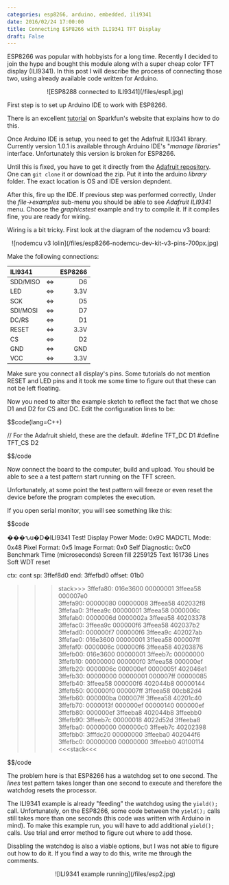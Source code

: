 ```yaml
---
categories: esp8266, arduino, embedded, ili9341
date: 2016/02/24 17:00:00
title: Connecting ESP8266 with ILI9341 TFT Display
draft: False
---
```



ESP8266 was popular with hobbyists for a long time. Recently I decided to join the hype and bought this module along with a super cheap color TFT display (ILI9341). In this post I will describe the process of connecting those two, using already available code written for Arduino.

<center>
![ESP8288 connected to ILI9341](/files/esp1.jpg)
</center>

First step is to set up Arduino IDE to work with ESP8266.

There is an excellent [tutorial](https://learn.sparkfun.com/tutorials/esp8266-thing-hookup-guide/installing-the-esp8266-arduino-addon)  on Sparkfun's website that explains how to do this.

Once Arduino IDE is setup, you need to get the Adafruit ILI9341 library. Currently version 1.0.1 is available through Arduino IDE's "*manage libraries*" interface. Unfortunately this version is broken for ESP8266.

Until this is fixed, you have to get it directly from the [Adafruit repository](https://github.com/adafruit/Adafruit_ILI9341). One can `git clone` it or download the zip. Put it into the arduino *library* folder. The exact location is OS and IDE version depndent.

After this, fire up the IDE. If previous step was performed correctly, Under the *file->examples* sub-menu you should be able to see *Adafruit ILI9341* menu. Choose the *graphicstest* example and try to compile it. If it compiles fine, you are ready for wiring.

Wiring is a bit tricky. First look at the diagram of the nodemcu v3 board:

<center>
![nodemcu v3 lolin](/files/esp8266-nodemcu-dev-kit-v3-pins-700px.jpg)
</center>

Make the following connections:

| ILI9341       |          | ESP8266 |
|:------------- |:--------:| -------:|
| SDD/MISO      |  &#8660; | D6      |
| LED           |  &#8660; | 3.3V    |
| SCK           |  &#8660; | D5      |
| SDI/MOSI      |  &#8660; | D7      |
| DC/RS         |  &#8660; | D1      |
| RESET         |  &#8660; | 3.3V    |
| CS            |  &#8660; | D2      |
| GND           |  &#8660; | GND     |
| VCC           |  &#8660; | 3.3V    |


Make sure you connect all display's pins. Some tutorials do not mention RESET and LED pins and it took me some time to figure out that these can not be left floating.

Now you need to alter the example sketch to reflect the fact that we chose D1 and D2 for CS and DC. Edit the configuration lines to be:

$$code(lang=C++)

// For the Adafruit shield, these are the default.
#define TFT_DC D1
#define TFT_CS D2

$$/code


Now connect the board to the computer, build and upload. You should be able to see a a test pattern start running on the TFT screen.

Unfortunately, at some point the test pattern will freeze or even reset the device before the program completes the execution.

If you open serial monitor, you will see something like this:

$$code

���ԅu�D�ILI9341 Test!
Display Power Mode: 0x9C
MADCTL Mode: 0x48
Pixel Format: 0x5
Image Format: 0x0
Self Diagnostic: 0xC0
Benchmark                Time (microseconds)
Screen fill              2259125
Text                     161736
Lines                    
Soft WDT reset

ctx: cont 
sp: 3ffef8d0 end: 3ffefbd0 offset: 01b0

>>>stack>>>
3ffefa80:  016e3600 00000001 3ffeea58 000007e0  
3ffefa90:  00000080 00000008 3ffeea58 402032f8  
3ffefaa0:  3ffeea9c 00000001 3ffeea58 0000006c  
3ffefab0:  0000006d 0000002a 3ffeea58 40203378  
3ffefac0:  3ffeea9c 000000f6 3ffeea58 402037b2  
3ffefad0:  000000f7 000000f6 3ffeea9c 402027ab  
3ffefae0:  016e3600 00000001 3ffeea58 000007ff  
3ffefaf0:  0000006c 000000f6 3ffeea58 40203876  
3ffefb00:  016e3600 00000001 3ffeeb7c 00000000  
3ffefb10:  00000000 000000f0 3ffeea58 000000ef  
3ffefb20:  0000006c 000000ef 0000005f 402046e1  
3ffefb30:  00000000 00000001 000007ff 00000085  
3ffefb40:  3ffeea58 000000f6 402044b8 00000144  
3ffefb50:  000000f0 000007ff 3ffeea58 00cb82d4  
3ffefb60:  000000ba 000007ff 3ffeea58 40201c40  
3ffefb70:  0000013f 000000ef 00000140 000000ef  
3ffefb80:  000000ef 3ffeeba8 402044b8 3ffeebb0  
3ffefb90:  3ffeeb7c 00000018 4022d52d 3ffeeba8  
3ffefba0:  00000000 000000c0 3ffeeb7c 40202398  
3ffefbb0:  3fffdc20 00000000 3ffeeba0 402044f6  
3ffefbc0:  00000000 00000000 3ffeebb0 40100114  
<<<stack<<<

$$/code

The problem here is that ESP8266 has a watchdog set to one second. The *lines* test pattern takes longer than one second to execute and therefore the watchdog resets the processor.

The ILI9341 example is already "feeding" the watchdog using the ```yield();``` call. Unfortunately, on the ESP8266, some code between the ```yield();``` calls still takes more than one seconds (this code was written with Arduino in mind). To make this example run, you will have to add additional ```yield();``` calls. Use trial and error method to figure out where to add those.

Disabling the watchdog is also a viable options, but I was not able to figure out how to do it. If you find a way to do this, write me through the comments. 


<center>
![ILI9341 example running](/files/esp2.jpg)
</center>
